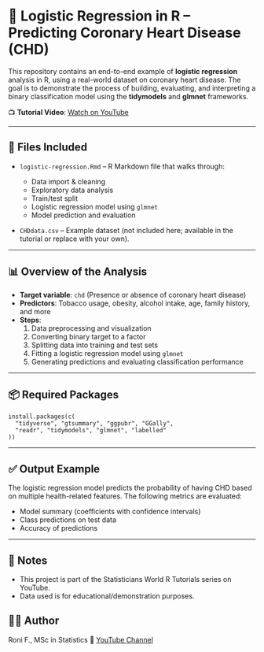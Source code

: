 # 🧠 Logistic Regression in R – Predicting Coronary Heart Disease (CHD)

This repository contains an end-to-end example of **logistic regression** analysis in R, using a real-world dataset on coronary heart disease. The goal is to demonstrate the process of building, evaluating, and interpreting a binary classification model using the **tidymodels** and **glmnet** frameworks.

📺 **Tutorial Video**: [Watch on YouTube](https://youtu.be/hJ2ZYHwPy7s)

---

## 📁 Files Included

- `logistic-regression.Rmd` – R Markdown file that walks through:
  - Data import & cleaning
  - Exploratory data analysis
  - Train/test split
  - Logistic regression model using `glmnet`
  - Model prediction and evaluation

- `CHDdata.csv` – Example dataset (not included here; available in the tutorial or replace with your own).

---

## 📊 Overview of the Analysis

- **Target variable**: `chd` (Presence or absence of coronary heart disease)
- **Predictors**: Tobacco usage, obesity, alcohol intake, age, family history, and more
- **Steps**:
  1. Data preprocessing and visualization
  2. Converting binary target to a factor
  3. Splitting data into training and test sets
  4. Fitting a logistic regression model using `glmnet`
  5. Generating predictions and evaluating classification performance

---

## 📦 Required Packages

```{r}
install.packages(c(
  "tidyverse", "gtsummary", "ggpubr", "GGally", 
  "readr", "tidymodels", "glmnet", "labelled"
))
```
---
## ✅ Output Example
The logistic regression model predicts the probability of having CHD based on multiple health-related features. The following metrics are evaluated:

- Model summary (coefficients with confidence intervals)
- Class predictions on test data
- Accuracy of predictions
---

## 📌 Notes

- This project is part of the Statisticians World R Tutorials series on YouTube.
- Data used is for educational/demonstration purposes.

## 👨‍🏫 Author
Roni F., MSc in Statistics
🔗 [YouTube Channel](http://www.youtube.com/@statisticiansworld8912)



